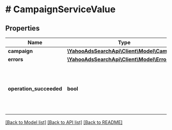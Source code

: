 # # CampaignServiceValue

## Properties

Name | Type | Description | Notes
------------ | ------------- | ------------- | -------------
**campaign** | [**\YahooAdsSearchApi\Client\Model\Campaign**](Campaign.md) |  | [optional] 
**errors** | [**\YahooAdsSearchApi\Client\Model\Error[]**](Error.md) |  | [optional] 
**operation_succeeded** | **bool** | &lt;ja&gt;処理結果を表示します。&lt;/ja&gt;&lt;br&gt;&lt;en&gt;Result of process.&lt;/en&gt; | [optional] 

[[Back to Model list]](../../README.md#documentation-for-models) [[Back to API list]](../../README.md#documentation-for-api-endpoints) [[Back to README]](../../README.md)


